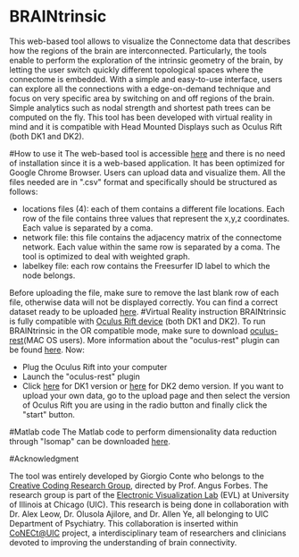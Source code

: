 # BRAINtrinsic

This web-based tool allows to visualize the Connectome data that describes how the regions of the brain are interconnected.
Particularly, the tools enable to perform the exploration of the intrinsic geometry of the brain, by letting the user
 switch quickly different topological spaces where the connectome is embedded.
With a simple and easy-to-use interface, users can explore all the connections with a edge-on-demand technique and focus on
very specific area by switching on and off regions of the brain. Simple analytics such as nodal strength and shortest path
trees can be computed on the fly. This tool has been developed with virtual reality in mind and it is compatible with
Head Mounted Displays such as Oculus Rift (both DK1 and DK2).

#How to use it
The web-based tool is accessible [here](http://creativecodinglab.github.io/BRAINtrinsic/) and there is no need of installation since it is a web-based application. It has been optimized for Google Chrome Browser.
Users can upload data and visualize them. All the files needed are in ".csv" format and specifically should be structured as follows:
- locations files (4): each of them contains a different file locations. Each row of the file contains three values that represent the x,y,z coordinates. Each value is separated by a coma.
- network file: this file contains the adjacency matrix of the connectome network. Each value within the same row is separated by a coma. The tool is optimized to deal with weighted graph.
- labelkey file: each row contains the Freesurfer ID label to which the node belongs.

Before uploading the file, make sure to remove the last blank row of each file, otherwise data will not be displayed correctly.
You can find a correct dataset ready to be uploaded [here](https://github.com/CreativeCodingLab/BRAINtrinsic/tree/gh-pages/data/Demo1).
#Virtual Reality instruction
BRAINtrinsic is fully compatible with [Oculus Rift device](https://www.oculus.com/) (both DK1 and DK2).
To run BRAINtrinsic in the OR compatible mode, make sure to download [oculus-rest](https://github.com/CreativeCodingLab/BRAINtrinsic/blob/gh-pages/oculus-rest)(MAC OS users).
More information about the "oculus-rest" plugin can be found [here](https://github.com/msfeldstein/oculus-rest).
Now:
- Plug the Oculus Rift into your computer
- Launch the "oculus-rest" plugin
- Click [here](http://creativecodinglab.github.io/BRAINtrinsic/visualization.html?dataset=Demo1&vr=1&load=0) for DK1 version or [here](http://creativecodinglab.github.io/BRAINtrinsic/visualization.html?dataset=Demo1&vr=2&load=0) for DK2 demo version. If you want to upload your own data, go to the upload page and
then select the version of Oculus Rift you are using in the radio button and finally click the "start" button.

#Matlab code
The Matlab code to perform dimensionality data reduction through "Isomap" can be downloaded [here](https://github.com/CreativeCodingLab/BRAINtrinsic/blob/master/Matlab/braintrinsicIsomap.m).

#Acknowledgment

The tool was entirely developed by Giorgio Conte who belongs to the [Creative Coding Research Group](https://www.evl.uic.edu/creativecoding/), directed by Prof.
Angus Forbes. The research group is part of the [Electronic Visualization Lab](https://www.evl.uic.edu) (EVL) at University of Illinois at Chicago (UIC).
This research is being done in collaboration with Dr. Alex Leow, Dr. Olusola Ajilore, and Dr. Allen Ye, all belonging to UIC Department of Psychiatry. This collaboration is inserted within [CoNECt@UIC](http://conect.brain.uic.edu) project, a interdisciplinary team of researchers and clinicians devoted to improving the understanding of brain connectivity.
